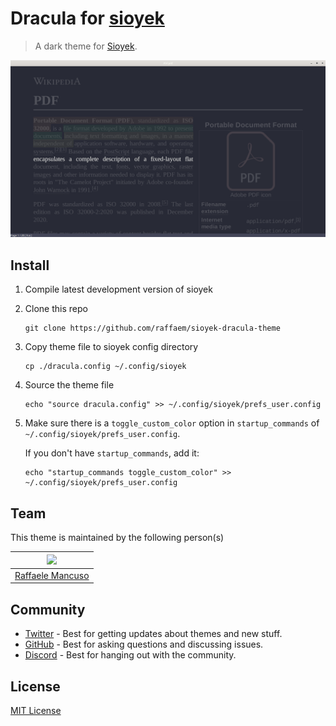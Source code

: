 # Dracula for [sioyek](https://sioyek.info)

> A dark theme for [Sioyek](https://sioyek.info).

![Screenshot](./screenshot.png)

## Install

1. Compile latest development version of sioyek
2. Clone this repo
	```
	git clone https://github.com/raffaem/sioyek-dracula-theme
	```
3. Copy theme file to sioyek config directory
	```
	cp ./dracula.config ~/.config/sioyek
	```
4. Source the theme file
	```
	echo "source dracula.config" >> ~/.config/sioyek/prefs_user.config
	```
5. Make sure there is a `toggle_custom_color` option in `startup_commands` of `~/.config/sioyek/prefs_user.config`.
	
	If you don't have  `startup_commands`, add it:
	```
	echo "startup_commands toggle_custom_color" >> ~/.config/sioyek/prefs_user.config
	```


<!-- All instructions can be found at [draculatheme.com/foobar](https://draculatheme.com/foobar) -->

## Team

This theme is maintained by the following person(s)
<!-- and a bunch of [awesome contributors](https://github.com/dracula/foobar/graphs/contributors) [TODO]. -->

|[<img src="https://github.com/raffaem.png" width="100">](https://github.com/raffaem)|
|-|
|[Raffaele Mancuso](https://github.com/raffaem)|

## Community

- [Twitter](https://twitter.com/draculatheme) - Best for getting updates about themes and new stuff.
- [GitHub](https://github.com/dracula/dracula-theme/discussions) - Best for asking questions and discussing issues.
- [Discord](https://draculatheme.com/discord-invite) - Best for hanging out with the community.

## License

[MIT License](./LICENSE)
